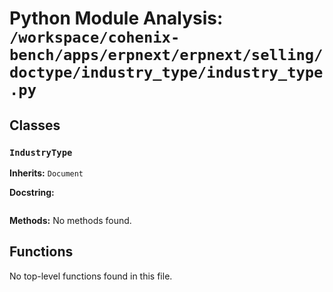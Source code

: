 # Python Module Analysis: `/workspace/cohenix-bench/apps/erpnext/erpnext/selling/doctype/industry_type/industry_type.py`

## Classes

### `IndustryType`
**Inherits:** `Document`


**Docstring:**
```

```

**Methods:**
No methods found.




## Functions

No top-level functions found in this file.
